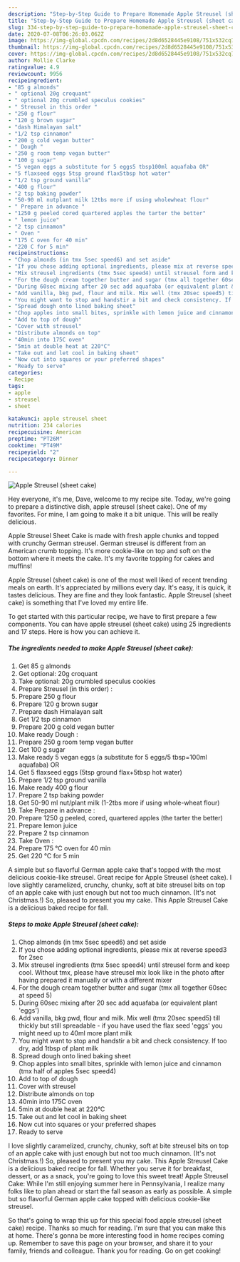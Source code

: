 ```yaml
---
description: "Step-by-Step Guide to Prepare Homemade Apple Streusel (sheet cake)"
title: "Step-by-Step Guide to Prepare Homemade Apple Streusel (sheet cake)"
slug: 334-step-by-step-guide-to-prepare-homemade-apple-streusel-sheet-cake
date: 2020-07-08T06:26:03.062Z
image: https://img-global.cpcdn.com/recipes/2d8d6528445e9108/751x532cq70/apple-streusel-sheet-cake-recipe-main-photo.jpg
thumbnail: https://img-global.cpcdn.com/recipes/2d8d6528445e9108/751x532cq70/apple-streusel-sheet-cake-recipe-main-photo.jpg
cover: https://img-global.cpcdn.com/recipes/2d8d6528445e9108/751x532cq70/apple-streusel-sheet-cake-recipe-main-photo.jpg
author: Mollie Clarke
ratingvalue: 4.9
reviewcount: 9956
recipeingredient:
- "85 g almonds"
- " optional 20g croquant"
- " optional 20g crumbled speculus cookies"
- " Streusel in this order "
- "250 g flour"
- "120 g brown sugar"
- "dash Himalayan salt"
- "1/2 tsp cinnamon"
- "200 g cold vegan butter"
- " Dough "
- "250 g room temp vegan butter"
- "100 g sugar"
- "5 vegan eggs a substitute for 5 eggs5 tbsp100ml aquafaba OR"
- "5 flaxseed eggs 5tsp ground flax5tbsp hot water"
- "1/2 tsp ground vanilla"
- "400 g flour"
- "2 tsp baking powder"
- "50-90 ml nutplant milk 12tbs more if using wholewheat flour"
- " Prepare in advance "
- "1250 g peeled cored quartered apples the tarter the better"
- " lemon juice"
- "2 tsp cinnamon"
- " Oven "
- "175 C oven for 40 min"
- "220 C for 5 min"
recipeinstructions:
- "Chop almonds (in tmx 5sec speed6) and set aside"
- "If you chose adding optional ingredients, please mix at reverse speed3 for 2sec"
- "Mix streusel ingredients (tmx 5sec speed4) until streusel form and keep cool. Without tmx, please have streusel mix look like in the photo after having prepared it manually or with a different mixer"
- "For the dough cream together butter and sugar (tmx all together 60sec at speed 5)"
- "During 60sec mixing after 20 sec add aquafaba (or equivalent plant &#39;eggs&#39;)"
- "Add vanilla, bkg pwd, flour and milk. Mix well (tmx 20sec speed5) till thickly but still spreadable - if you have used the flax seed &#39;eggs&#39; you might need up to 40ml more plant milk"
- "You might want to stop and handstir a bit and check consistency. If too dry, add 1tbsp of plant milk"
- "Spread dough onto lined baking sheet"
- "Chop apples into small bites, sprinkle with lemon juice and cinnamon (tmx half of apples 5sec speed4)"
- "Add to top of dough"
- "Cover with streusel"
- "Distribute almonds on top"
- "40min into 175C oven"
- "5min at double heat at 220°C"
- "Take out and let cool in baking sheet"
- "Now cut into squares or your preferred shapes"
- "Ready to serve"
categories:
- Recipe
tags:
- apple
- streusel
- sheet

katakunci: apple streusel sheet 
nutrition: 234 calories
recipecuisine: American
preptime: "PT26M"
cooktime: "PT49M"
recipeyield: "2"
recipecategory: Dinner

---
```



![Apple Streusel (sheet cake)](https://img-global.cpcdn.com/recipes/2d8d6528445e9108/751x532cq70/apple-streusel-sheet-cake-recipe-main-photo.jpg)

Hey everyone, it's me, Dave, welcome to my recipe site. Today, we're going to prepare a distinctive dish, apple streusel (sheet cake). One of my favorites. For mine, I am going to make it a bit unique. This will be really delicious.

Apple Streusel Sheet Cake is made with fresh apple chunks and topped with crunchy German streusel. German streusel is different from an American crumb topping. It&#39;s more cookie-like on top and soft on the bottom where it meets the cake. It&#39;s my favorite topping for cakes and muffins!

Apple Streusel (sheet cake) is one of the most well liked of recent trending meals on earth. It's appreciated by millions every day. It's easy, it is quick, it tastes delicious. They are fine and they look fantastic. Apple Streusel (sheet cake) is something that I've loved my entire life.


To get started with this particular recipe, we have to first prepare a few components. You can have apple streusel (sheet cake) using 25 ingredients and 17 steps. Here is how you can achieve it.

<!--inarticleads1-->

##### The ingredients needed to make Apple Streusel (sheet cake):

1. Get 85 g almonds
1. Get  optional: 20g croquant
1. Take  optional: 20g crumbled speculus cookies
1. Prepare  Streusel (in this order) :
1. Prepare 250 g flour
1. Prepare 120 g brown sugar
1. Prepare dash Himalayan salt
1. Get 1/2 tsp cinnamon
1. Prepare 200 g cold vegan butter
1. Make ready  Dough :
1. Prepare 250 g room temp vegan butter
1. Get 100 g sugar
1. Make ready 5 vegan eggs (a substitute for 5 eggs/5 tbsp=100ml aquafaba) OR
1. Get 5 flaxseed eggs (5tsp ground flax+5tbsp hot water)
1. Prepare 1/2 tsp ground vanilla
1. Make ready 400 g flour
1. Prepare 2 tsp baking powder
1. Get 50-90 ml nut/plant milk (1-2tbs more if using whole-wheat flour)
1. Take  Prepare in advance :
1. Prepare 1250 g peeled, cored, quartered apples (the tarter the better)
1. Prepare  lemon juice
1. Prepare 2 tsp cinnamon
1. Take  Oven :
1. Prepare 175 °C oven for 40 min
1. Get 220 °C for 5 min


A simple but so flavorful German apple cake that&#39;s topped with the most delicious cookie-like streusel. Great recipe for Apple Streusel (sheet cake). I love slightly caramelized, crunchy, chunky, soft at bite streusel bits on top of an apple cake with just enough but not too much cinnamon. (It&#39;s not Christmas.!) So, pleased to present you my cake. This Apple Streusel Cake is a delicious baked recipe for fall. 

<!--inarticleads2-->

##### Steps to make Apple Streusel (sheet cake):

1. Chop almonds (in tmx 5sec speed6) and set aside
1. If you chose adding optional ingredients, please mix at reverse speed3 for 2sec
1. Mix streusel ingredients (tmx 5sec speed4) until streusel form and keep cool. Without tmx, please have streusel mix look like in the photo after having prepared it manually or with a different mixer
1. For the dough cream together butter and sugar (tmx all together 60sec at speed 5)
1. During 60sec mixing after 20 sec add aquafaba (or equivalent plant &#39;eggs&#39;)
1. Add vanilla, bkg pwd, flour and milk. Mix well (tmx 20sec speed5) till thickly but still spreadable - if you have used the flax seed &#39;eggs&#39; you might need up to 40ml more plant milk
1. You might want to stop and handstir a bit and check consistency. If too dry, add 1tbsp of plant milk
1. Spread dough onto lined baking sheet
1. Chop apples into small bites, sprinkle with lemon juice and cinnamon (tmx half of apples 5sec speed4)
1. Add to top of dough
1. Cover with streusel
1. Distribute almonds on top
1. 40min into 175C oven
1. 5min at double heat at 220°C
1. Take out and let cool in baking sheet
1. Now cut into squares or your preferred shapes
1. Ready to serve


I love slightly caramelized, crunchy, chunky, soft at bite streusel bits on top of an apple cake with just enough but not too much cinnamon. (It&#39;s not Christmas.!) So, pleased to present you my cake. This Apple Streusel Cake is a delicious baked recipe for fall. Whether you serve it for breakfast, dessert, or as a snack, you&#39;re going to love this sweet treat! Apple Streusel Cake: While I&#39;m still enjoying summer here in Pennsylvania, I realize many folks like to plan ahead or start the fall season as early as possible. A simple but so flavorful German apple cake topped with delicious cookie-like streusel. 

So that's going to wrap this up for this special food apple streusel (sheet cake) recipe. Thanks so much for reading. I'm sure that you can make this at home. There's gonna be more interesting food in home recipes coming up. Remember to save this page on your browser, and share it to your family, friends and colleague. Thank you for reading. Go on get cooking!
